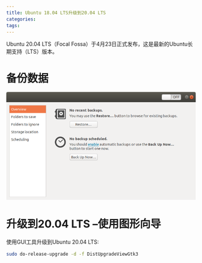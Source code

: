 ```yaml
---
title: Ubuntu 18.04 LTS升级到20.04 LTS
categories:
tags:
---
```


Ubuntu 20.04 LTS（Focal Fossa）于4月23日正式发布，这是最新的Ubuntu长期支持（LTS）版本。

# 备份数据

![Ubuntu备份工具界面](/images/Ubuntu-18-04-LTS升级到20-04-LTS/2020-07-28-11-47-33.png)

# 升级到20.04 LTS –使用图形向导

使用GUI工具升级到Ubuntu 20.04 LTS:

```bash
sudo do-release-upgrade -d -f DistUpgradeViewGtk3
```